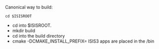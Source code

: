 Canonical way to build:
```
cd $ISISROOT
```

* cd into $ISISROOT.
* mkdir build
* cd into the build directory
* cmake -DCMAKE_INSTALL_PREFIX=<install directory>  ISIS3 apps are placed in the <install directory>/bin